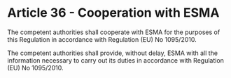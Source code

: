 # Article 36 - Cooperation with ESMA


The competent authorities shall cooperate with ESMA for the purposes of this Regulation in accordance with Regulation (EU) No 1095/2010.

The competent authorities shall provide, without delay, ESMA with all the information necessary to carry out its duties in accordance with Regulation (EU) No 1095/2010.
